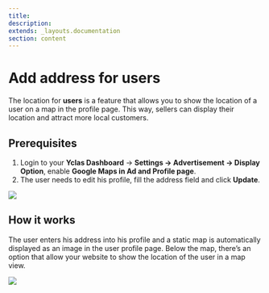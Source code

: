 ```yaml
---
title:
description:
extends: _layouts.documentation
section: content
---
```


# Add address for users

The location for **users** is a feature that allows you to show the location of a user on a map in the profile page. This way, sellers can display their location and attract more local customers.

## Prerequisites

1.  Login to your **Yclas Dashboard** -> **Settings -> Advertisement -> Display Option**, enable  **Google Maps in Ad and Profile page**.
2.  The user needs to edit his profile, fill the address field and click  **Update**.

![](https://raw.githubusercontent.com/yclas/guides/master/images/adress.png)

## How it works

The user enters his address into his profile and a static map is automatically displayed as an image in the user profile page. Below the map, there’s an option that allow your website to show the location of the user in a map view.

![](https://raw.githubusercontent.com/yclas/guides/master/images/map.png)
